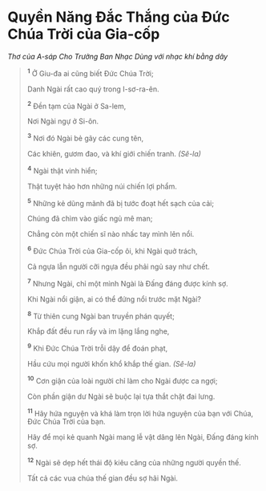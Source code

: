 # Quyền Năng Ðắc Thắng của Ðức Chúa Trời của Gia-cốp

_Thơ của A-sáp Cho Trưởng Ban Nhạc Dùng với nhạc khí bằng dây_

> <sup><b>1</b></sup> Ở Giu-đa ai cũng biết Ðức Chúa Trời;
>
> Danh Ngài rất cao quý trong I-sơ-ra-ên.
>
> <sup><b>2</b></sup> Ðền tạm của Ngài ở Sa-lem,
>
> Nơi Ngài ngự ở Si-ôn.
>
> <sup><b>3</b></sup> Nơi đó Ngài bẻ gãy các cung tên,
>
> Các khiên, gươm đao, và khí giới chiến tranh. _(Sê-la)_
>
> <sup><b>4</b></sup> Ngài thật vinh hiển;
>
> Thật tuyệt hảo hơn những núi chiến lợi phẩm.
>
> <sup><b>5</b></sup> Những kẻ dũng mãnh đã bị tước đoạt hết sạch của cải;
>
> Chúng đã chìm vào giấc ngủ mê man;
>
> Chẳng còn một chiến sĩ nào nhấc tay mình lên nổi.
>
> <sup><b>6</b></sup> Ðức Chúa Trời của Gia-cốp ôi, khi Ngài quở trách,
>
> Cả ngựa lẫn người cỡi ngựa đều phải ngủ say như chết.
>
> <sup><b>7</b></sup> Nhưng Ngài, chỉ một mình Ngài là Ðấng đáng được kính sợ.
>
> Khi Ngài nổi giận, ai có thể đứng nổi trước mặt Ngài?
>
> <sup><b>8</b></sup> Từ thiên cung Ngài ban truyền phán quyết;
>
> Khắp đất đều run rẩy và im lặng lắng nghe,
>
> <sup><b>9</b></sup> Khi Ðức Chúa Trời trỗi dậy để đoán phạt,
>
> Hầu cứu mọi người khốn khổ khắp thế gian. _(Sê-la)_
>
> <sup><b>10</b></sup> Cơn giận của loài người chỉ làm cho Ngài được ca ngợi;
>
> Còn phần giận dư Ngài sẽ buộc lại tựa thắt chặt đai lưng.
>
> <sup><b>11</b></sup> Hãy hứa nguyện và khá làm trọn lời hứa nguyện của bạn với Chúa, Ðức Chúa Trời của bạn.
>
> Hãy để mọi kẻ quanh Ngài mang lễ vật dâng lên Ngài, Ðấng đáng kính sợ.
>
> <sup><b>12</b></sup> Ngài sẽ dẹp hết thái độ kiêu căng của những người quyền thế.
>
> Tất cả các vua chúa thế gian đều sợ hãi Ngài.
